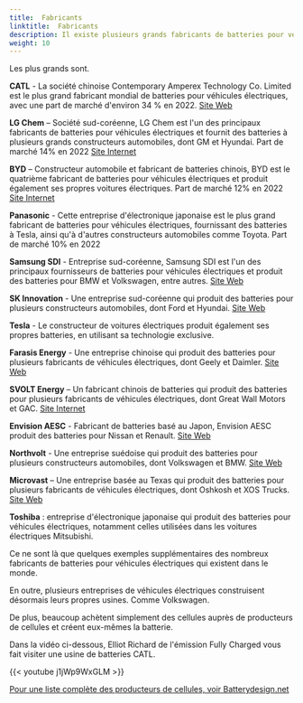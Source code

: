 ```yaml
---
title:  Fabricants
linktitle:  Fabricants
description: Il existe plusieurs grands fabricants de batteries pour véhicules électriques (VE) dans le monde.
weight: 10
---
```

<!-- markdownlint-disable MD033 -->

Les plus grands sont.

**CATL** - La société chinoise Contemporary Amperex Technology Co. Limited est le plus grand fabricant mondial de batteries pour véhicules électriques, avec une part de marché d'environ 34 % en 2022. [Site Web](https://www.catl.com/en/)

**LG Chem** – Société sud-coréenne, LG Chem est l'un des principaux fabricants de batteries pour véhicules électriques et fournit des batteries à plusieurs grands constructeurs automobiles, dont GM et Hyundai. Part de marché 14% en 2022 [Site Internet](https://www.lgchem.com/)

**BYD** – Constructeur automobile et fabricant de batteries chinois, BYD est le quatrième fabricant de batteries pour véhicules électriques et produit également ses propres voitures électriques. Part de marché 12% en 2022 [Site Internet](https://www.bydglobal.com/)

**Panasonic** - Cette entreprise d'électronique japonaise est le plus grand fabricant de batteries pour véhicules électriques, fournissant des batteries à Tesla, ainsi qu'à d'autres constructeurs automobiles comme Toyota. Part de marché 10% en 2022

**Samsung SDI** - Entreprise sud-coréenne, Samsung SDI est l'un des principaux fournisseurs de batteries pour véhicules électriques et produit des batteries pour BMW et Volkswagen, entre autres. [Site Web](https://www.samsungsdi.com/)

**SK Innovation** - Une entreprise sud-coréenne qui produit des batteries pour plusieurs constructeurs automobiles, dont Ford et Hyundai.
[Site Web](https://www.skinnovation.com/)

**Tesla** - Le constructeur de voitures électriques produit également ses propres batteries, en utilisant sa technologie exclusive.

**Farasis Energy** - Une entreprise chinoise qui produit des batteries pour plusieurs fabricants de véhicules électriques, dont Geely et Daimler. [Site Web](https://www.farasis-energy.com/)

**SVOLT Energy** – Un fabricant chinois de batteries qui produit des batteries pour plusieurs fabricants de véhicules électriques, dont Great Wall Motors et GAC. [Site Internet](https://svolt-eu.com/)

**Envision AESC** - Fabricant de batteries basé au Japon, Envision AESC produit des batteries pour Nissan et Renault. [Site Web](https://www.envision-aesc.com/en/)

**Northvolt** - Une entreprise suédoise qui produit des batteries pour plusieurs constructeurs automobiles, dont Volkswagen et BMW. [Site Web](https://northvolt.com/)

**Microvast** – Une entreprise basée au Texas qui produit des batteries pour plusieurs fabricants de véhicules électriques, dont Oshkosh et XOS Trucks. [Site Web](https://microvast.com/)

**Toshiba** : entreprise d'électronique japonaise qui produit des batteries pour véhicules électriques, notamment celles utilisées dans les voitures électriques Mitsubishi.

Ce ne sont là que quelques exemples supplémentaires des nombreux fabricants de batteries pour véhicules électriques qui existent dans le monde.

En outre, plusieurs entreprises de véhicules électriques construisent désormais leurs propres usines. Comme Volkswagen.

De plus, beaucoup achètent simplement des cellules auprès de producteurs de cellules et créent eux-mêmes la batterie.

Dans la vidéo ci-dessous, Elliot Richard de l'émission Fully Charged vous fait visiter une usine de batteries CATL.

{{< youtube j1jWp9WxGLM >}}

[Pour une liste complète des producteurs de cellules, voir Batterydesign.net](https://www.batterydesign.net/battery-cell/cell-manufacturers/)
